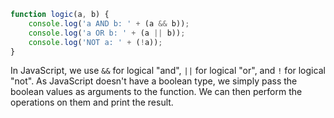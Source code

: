 ```javascript
function logic(a, b) {
    console.log('a AND b: ' + (a && b));
    console.log('a OR b: ' + (a || b));
    console.log('NOT a: ' + (!a));
}
```
In JavaScript, we use `&&` for logical "and", `||` for logical "or", and `!` for logical "not". As JavaScript doesn't have a boolean type, we simply pass the boolean values as arguments to the function. We can then perform the operations on them and print the result.
